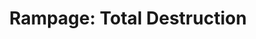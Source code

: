 ---
layout: video
series: Mike and Bootsy
episode: 37
title: "Rampage: Total Destruction"
permalink: /mike-and-bootsy/episode-37
video_id: VWxTWSPdm9Y
release_date: 2016-09-29
platforms:
  - Nintendo Gamecube
short_platforms:
  - Gamecube
thumbnails:
games:
  - "Rampage: Total Destruction"
current_description: |
  Mike and Bootsy play Rampage: Total Destruction
---
